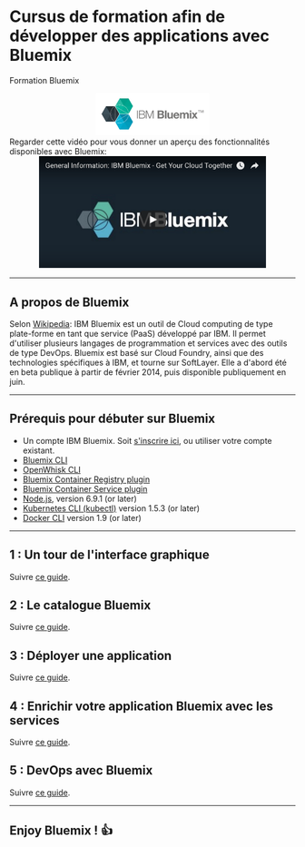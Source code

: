 # Cursus de formation afin de développer des applications avec Bluemix

Formation Bluemix

<center>
      <img src="Bluemix.png" width="200" />
</center>
Regarder cette vidéo pour vous donner un aperçu des fonctionnalités disponibles avec Bluemix:
<center>
      <a href="https://youtu.be/p9dZiMpbVH0"><img src="youtube.png" width="400" /></a>
</center>

---

## A propos de Bluemix


Selon [Wikipedia](https://fr.wikipedia.org/wiki/Bluemix):
IBM Bluemix est un outil de Cloud computing de type plate-forme en tant que service (PaaS) développé par IBM.
Il permet d'utiliser plusieurs langages de programmation et services avec des outils de type DevOps.
Bluemix est basé sur Cloud Foundry, ainsi que des technologies spécifiques à IBM, et tourne sur SoftLayer.
Elle a d'abord été en beta publique à partir de février 2014, puis disponible publiquement en juin.

---

## Prérequis pour débuter sur Bluemix

* Un compte IBM Bluemix. Soit [s'inscrire ici](https://console.ng.bluemix.net), ou utiliser votre compte existant.
* [Bluemix CLI](https://clis.ng.bluemix.net/ui/home.html)
* [OpenWhisk CLI](https://console.ng.bluemix.net/openwhisk/learn/cli)
* [Bluemix Container Registry plugin](https://console.ng.bluemix.net/docs/cli/plugins/registry/index.html)
* [Bluemix Container Service plugin](https://console.ng.bluemix.net/docs/containers/cs_cli_devtools.html)
* [Node.js](https://nodejs.org), version 6.9.1 (or later)
* [Kubernetes CLI (kubectl)](https://kubernetes.io/docs/tasks/kubectl/install/) version 1.5.3 (or later)
* [Docker CLI](https://docs.docker.com/engine/installation/) version 1.9 (or later)

---
## 1 : Un tour de l'interface graphique
Suivre [ce guide](./tour.md).

## 2 : Le catalogue Bluemix
Suivre [ce guide](./catalogue.md).

## 3 : Déployer une application
Suivre [ce guide](./deploy.md).

## 4 : Enrichir votre application Bluemix avec les services
Suivre [ce guide](./service.md).

## 5 : DevOps avec Bluemix
Suivre [ce guide](./devops.md).

---
## Enjoy Bluemix ! :+1:
